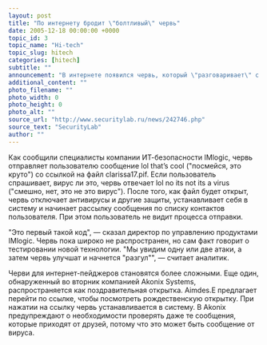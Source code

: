 ```yaml
---
layout: post
title: "По интернету бродит \"болтливый\" червь"
date: 2005-12-18 00:00:00 +0000
topic_id: 3
topic_name: "Hi-tech"
topic_slug: hitech
categories: [hitech]
subtitle: ""
announcement: "В интернете появился червь, который \"разговаривает\" с пользователем. IM.Myspace04.AIM распространяется через интернет-пейджер AOL Instant Messenger."
additional_content: ""
photo_filename: ""
photo_width: 0
photo_height: 0
photo_alt: ""
source_url: "http://www.securitylab.ru/news/242746.php"
source_text: "SecurityLab"
author: ""
---
```

Как сообщили специалисты компании ИТ-безопасности IMlogic, червь отправляет пользователю сообщение lol that’s cool ("посмейся, это круто") со ссылкой на файл clarissa17.pif. Если пользователь спрашивает, вирус ли это, червь отвечает lol no its not its a virus ("смешно, нет, это не это вирус"). После того, как файл будет открыт, червь отключает антивирусы и другие защиты, устанавливает себя в систему и начинает рассылку сообщения по списку контактов пользователя. При этом пользователь не видит процесса отправки.

"Это первый такой код", &mdash; сказал директор по управлению продуктами IMlogic. Червь пока широко не распространен, но сам факт говорит о тестировании новой технологии. "Мы увидим одну или две атаки, а затем червь улучшат и начнется "разгул"", &mdash; считает аналитик.

Черви для интернет-пейджеров становятся более сложными. Еще один, обнаруженный во вторник компанией Akonix Systems, распространяется как поздравительная открытка. Aimdes.E предлагает перейти по ссылке, чтобы посмотреть рождественскую открытку. При нажатии на ссылку червь устанавливается в систему. В Akonix предупреждают о необходимости проверять даже те сообщения, которые приходят от друзей, потому что это может быть сообщение от вируса.

